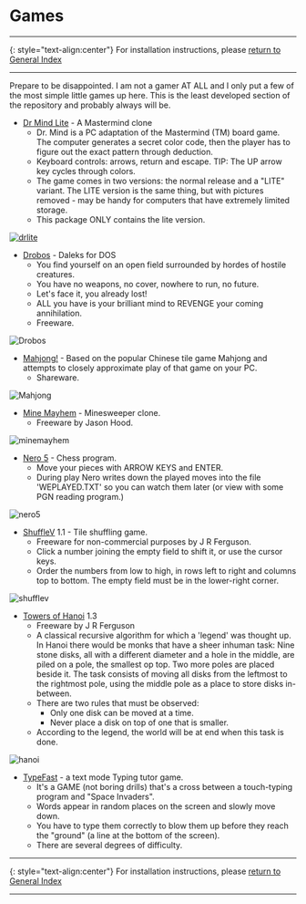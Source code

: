 # Games

-----

{: style="text-align:center"}
For installation instructions, please [return to General Index](README.md)

-----

Prepare to be disappointed. I am not a gamer AT ALL and I only put a few of the most simple little games up here. This is the least developed section of the repository and probably always will be.

+ [Dr Mind Lite](./zip/drlite.zip) - A Mastermind clone
    + Dr. Mind is a PC adaptation of the Mastermind (TM) board game. The computer generates a secret color code, then the player has to figure out the exact pattern through deduction.
    + Keyboard controls: arrows, return and escape. TIP: The UP arrow key cycles through colors.
    + The game comes in two versions: the normal release and a "LITE" variant. The LITE version is the same thing, but with pictures removed - may be handy for computers that have extremely limited storage.
    + This package ONLY contains the lite version.

[![drlite](./imgs/drlite.png)](https://www.youtube.com/watch?v=PfTl1IiOJn4 "Dr Mind - click to play")

+ [Drobos](./zip/drobos.zip) - Daleks for DOS
    + You find  yourself on an open field surrounded  by hordes of hostile creatures.
    + You have no weapons, no cover, nowhere to run, no future.
    + Let's face it,  you  already  lost!
    + ALL you have is your brilliant mind to REVENGE your coming annihilation.
    + Freeware.

![Drobos](./imgs/drobos.png)

+ [Mahjong!](./zip/mahjong.zip) -  Based on the popular Chinese tile game Mahjong and attempts to closely approximate play of that game on your PC.
    + Shareware.

![Mahjong](./imgs/mahjong.png)


+ [Mine Mayhem](./zip/minemay.zip)  - Minesweeper clone.
    + Freeware by Jason Hood.

![minemayhem](./imgs/minemay.png)

+ [Nero 5](./zip/nero5.zip) - Chess program.
    + Move your pieces with ARROW KEYS and ENTER.
    + During play Nero writes down the played moves into the file 'WEPLAYED.TXT' so you can watch them later (or view with some PGN reading program.)

![nero5](./imgs/nero5.png)

+ [ShuffleV](./zip/shufflev.zip) 1.1 - Tile shuffling game.
    + Freeware for non-commercial purposes by J R Ferguson.
    + Click a number joining the empty field to shift it, or use the cursor keys.
    + Order  the numbers from low to high, in rows left to right and columns top to bottom. The empty field must be in the lower-right corner.

![shufflev](./imgs/shufflev.png)

+ [Towers of Hanoi](./zip/hanoi.zip) 1.3 
    + Freeware by J R Ferguson
    + A classical recursive algorithm for which a  'legend'  was thought  up.  In Hanoi there would be monks that have a sheer inhuman task: Nine stone disks, all with a different diameter and a hole in  the  middle, are  piled on a pole, the smallest op top. Two more poles are placed beside it. The task consists  of  moving  all  disks  from  the  leftmost  to  the rightmost pole, using the middle pole as a place to store disks in-between.
    + There are two rules that must be observed:
        + Only one disk can be moved at a time.
        + Never place a disk on top of one that is smaller.
    + According to the legend, the world will be at end when this task is done.

![hanoi](./imgs/hanoi.png)

+ [TypeFast](./zip/typefast.zip) - a text mode Typing tutor game.
    + It's a GAME (not boring drills) that's a cross between a touch-typing program and "Space Invaders".
    + Words appear in random places on the screen and slowly move down.
    + You have to type them correctly to blow them up before they reach the "ground" (a line at the bottom of the screen).
    + There are several degrees of difficulty.

-----

{: style="text-align:center"}
For installation instructions, please [return to General Index](README.md)

-----
